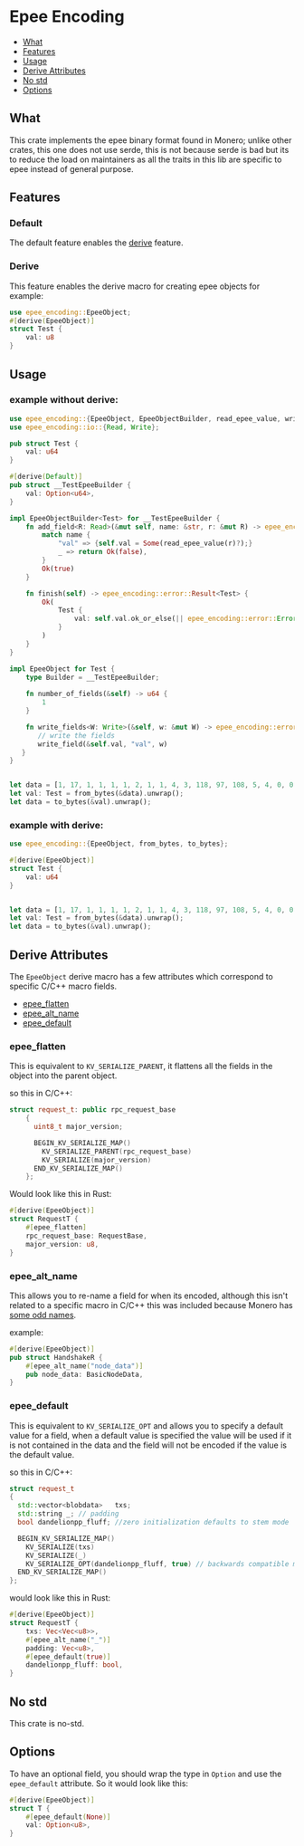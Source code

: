 # Epee Encoding

- [What](#what)
- [Features](#features)
- [Usage](#usage)
- [Derive Attributes](#derive-attributes)
- [No std](#no-std)
- [Options](#options)

## What
This crate implements the epee binary format found in Monero; unlike other crates, 
this one does not use serde, this is not because serde is bad but its to reduce the 
load on maintainers as all the traits in this lib are specific to epee instead of 
general purpose.

## Features

### Default

The default feature enables the [derive](#derive) feature.

### Derive

This feature enables the derive macro for creating epee objects for example:

```rust
use epee_encoding::EpeeObject;
#[derive(EpeeObject)]
struct Test {
    val: u8
}
```

## Usage

### example without derive:
```rust
use epee_encoding::{EpeeObject, EpeeObjectBuilder, read_epee_value, write_field, to_bytes, from_bytes};
use epee_encoding::io::{Read, Write};

pub struct Test {
    val: u64
}

#[derive(Default)]
pub struct __TestEpeeBuilder {
    val: Option<u64>,
}

impl EpeeObjectBuilder<Test> for __TestEpeeBuilder {
    fn add_field<R: Read>(&mut self, name: &str, r: &mut R) -> epee_encoding::error::Result<bool> {
        match name {
            "val" => {self.val = Some(read_epee_value(r)?);}
            _ => return Ok(false),
        }
        Ok(true)
    }

    fn finish(self) -> epee_encoding::error::Result<Test> {
        Ok(
            Test {
                val: self.val.ok_or_else(|| epee_encoding::error::Error::Format("Required field was not found!"))?
            }
        )
    }
}

impl EpeeObject for Test {
    type Builder = __TestEpeeBuilder;
    
    fn number_of_fields(&self) -> u64 {
        1
    }

    fn write_fields<W: Write>(&self, w: &mut W) -> epee_encoding::error::Result<()> {
       // write the fields
       write_field(&self.val, "val", w)
   }
}


let data = [1, 17, 1, 1, 1, 1, 2, 1, 1, 4, 3, 118, 97, 108, 5, 4, 0, 0, 0, 0, 0, 0, 0]; // the data to decode;
let val: Test = from_bytes(&data).unwrap();
let data = to_bytes(&val).unwrap();


```

### example with derive:
```rust
use epee_encoding::{EpeeObject, from_bytes, to_bytes};

#[derive(EpeeObject)]
struct Test {
    val: u64
}


let data = [1, 17, 1, 1, 1, 1, 2, 1, 1, 4, 3, 118, 97, 108, 5, 4, 0, 0, 0, 0, 0, 0, 0]; // the data to decode;
let val: Test = from_bytes(&data).unwrap();
let data = to_bytes(&val).unwrap();

```

## Derive Attributes

The `EpeeObject` derive macro has a few attributes which correspond to specific C/C++ macro fields.

- [epee_flatten](#epeeflatten)
- [epee_alt_name](#epeealtname)
- [epee_default](#epeedefault)

### epee_flatten

This is equivalent to `KV_SERIALIZE_PARENT`, it flattens all the fields in the object into the parent object. 

so this in C/C++:
```cpp
struct request_t: public rpc_request_base
    {
      uint8_t major_version;

      BEGIN_KV_SERIALIZE_MAP()
        KV_SERIALIZE_PARENT(rpc_request_base)
        KV_SERIALIZE(major_version)
      END_KV_SERIALIZE_MAP()
    };
```
Would look like this in Rust:
```rust
#[derive(EpeeObject)]
struct RequestT {
    #[epee_flatten]
    rpc_request_base: RequestBase,
    major_version: u8,
}
```

### epee_alt_name

This allows you to re-name a field for when its encoded, although this isn't related to a specific macro in 
C/C++ this was included because Monero has [some odd names](https://github.com/monero-project/monero/blob/0a1eaf26f9dd6b762c2582ee12603b2a4671c735/src/cryptonote_protocol/cryptonote_protocol_defs.h#L199).

example:
```rust
#[derive(EpeeObject)]
pub struct HandshakeR {
    #[epee_alt_name("node_data")]
    pub node_data: BasicNodeData,
}
```

### epee_default

This is equivalent to `KV_SERIALIZE_OPT` and allows you to specify a default value for a field, when a default value
is specified the value will be used if it is not contained in the data and the field will not be encoded if the value is 
the default value.

so this in C/C++:
```cpp
struct request_t
{
  std::vector<blobdata>   txs;
  std::string _; // padding
  bool dandelionpp_fluff; //zero initialization defaults to stem mode

  BEGIN_KV_SERIALIZE_MAP()
    KV_SERIALIZE(txs)
    KV_SERIALIZE(_)
    KV_SERIALIZE_OPT(dandelionpp_fluff, true) // backwards compatible mode is fluff
  END_KV_SERIALIZE_MAP()
};
```

would look like this in Rust:
```rust
#[derive(EpeeObject)]
struct RequestT {
    txs: Vec<Vec<u8>>,
    #[epee_alt_name("_")]
    padding: Vec<u8>,
    #[epee_default(true)]
    dandelionpp_fluff: bool,
}
```

## No std

This crate is no-std.

## Options

To have an optional field, you should wrap the type in `Option` and use the `epee_default` attribute.
So it would look like this: 

```rust
#[derive(EpeeObject)]
struct T {
    #[epee_default(None)]
    val: Option<u8>,
}
```